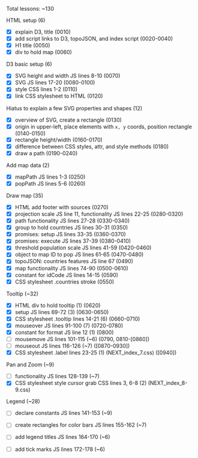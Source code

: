 Total lessons: ~130

HTML setup (6)

- [x] explain D3, title (0010)
- [x] add script links to D3, topoJSON, and index script (0020-0040)
- [x] H1 title (0050)
- [x] div to hold map (0060)

D3 basic setup (6)

- [x] SVG height and width JS lines 8-10 (0070)
- [x] SVG JS lines 17-20 (0080-0100)
- [x] style CSS lines 1-2 (0110)
- [x] link CSS stylesheet to HTML (0120)

Hiatus to explain a few SVG properties and shapes (12)

- [x] overview of SVG, create a rectangle (0130)
- [x] origin in upper-left, place elements with `x, y` coords, position rectangle (0140-0150)
- [x] rectangle height/width (0160-0170)
- [x] difference between CSS styles, attr, and style methods (0180)
- [x] draw a path (0190-0240)

Add map data (2)

- [x] mapPath JS lines 1-3 (0250)
- [x] popPath JS lines 5-6 (0260)

Draw map (35)

- [x] HTML add footer with sources (0270)
- [x] projection scale JS line 11, functionality JS lines 22-25 (0280-0320)
- [x] path functionality JS lines 27-28 (0330-0340)
- [x] group to hold countries JS lines 30-31 (0350)
- [x] promises: setup JS lines 33-35 (0360-0370)
- [x] promises: execute JS lines 37-39 (0380-0410)
- [x] threshold population scale JS lines 41-59 (0420-0460)
- [x] object to map ID to pop JS lines 61-65 (0470-0480)
- [x] topoJSON: countries features JS line 67 (0490)
- [x] map functionality JS lines 74-90 (0500-0610)
- [x] constant for idCode JS lines 14-15 (0590)
- [x] CSS stylesheet .countries stroke (0550)

Tooltip (~32)

- [x] HTML div to hold tooltip (1) (0620)
- [x] setup JS lines 69-72 (3) (0630-0650)
- [x] CSS stylesheet .tooltip lines 14-21 (6) (0660-0710)
- [x] mouseover JS lines 91-100 (7) (0720-0780)
- [x] constant for format JS line 12 (1) (0800)
- [ ] mousemove JS lines 101-115 (~6) (0790, 0810-[0860])
- [ ] mouseout JS lines 116-126 (~7) ([0870-0930])
- [x] CSS stylesheet .label lines 23-25 (1) (NEXT_index_7.css) ([0940])

Pan and Zoom (~9)

- [ ] functionality JS lines 128-139 (~7)
- [x] CSS stylesheet style cursor grab CSS lines 3, 6-8 (2) (NEXT_index_8-9.css)

Legend (~28)

- [ ] declare constants JS lines 141-153 (~9)
- [ ] create rectangles for color bars JS lines 155-162 (~7)
- [ ] add legend titles JS lines 164-170 (~6)
- [ ] add tick marks JS lines 172-178 (~6)



